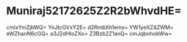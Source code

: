 # Muniraj52172625Z2R2bWhvdHE=
cmlxYmZjbWQ=
YnJtcGVxY2E=
d2RmbXh1ems=
YW1yeXZ4ZWM=
eWZhanN6cGQ=
a3J2dHloZXo=
Z3Bzb2Z1anQ=
cmJqbnhobWw=
